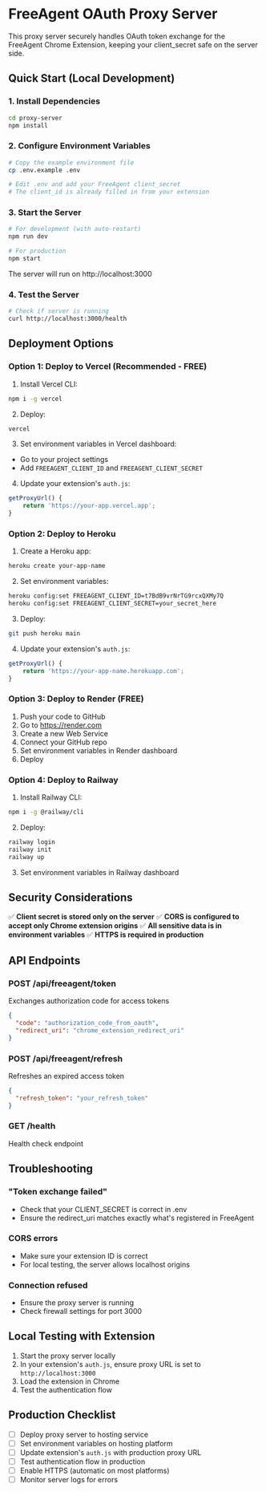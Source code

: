 # FreeAgent OAuth Proxy Server

This proxy server securely handles OAuth token exchange for the FreeAgent Chrome Extension, keeping your client_secret safe on the server side.

## Quick Start (Local Development)

### 1. Install Dependencies
```bash
cd proxy-server
npm install
```

### 2. Configure Environment Variables
```bash
# Copy the example environment file
cp .env.example .env

# Edit .env and add your FreeAgent client_secret
# The client_id is already filled in from your extension
```

### 3. Start the Server
```bash
# For development (with auto-restart)
npm run dev

# For production
npm start
```

The server will run on http://localhost:3000

### 4. Test the Server
```bash
# Check if server is running
curl http://localhost:3000/health
```

## Deployment Options

### Option 1: Deploy to Vercel (Recommended - FREE)

1. Install Vercel CLI:
```bash
npm i -g vercel
```

2. Deploy:
```bash
vercel
```

3. Set environment variables in Vercel dashboard:
- Go to your project settings
- Add `FREEAGENT_CLIENT_ID` and `FREEAGENT_CLIENT_SECRET`

4. Update your extension's `auth.js`:
```javascript
getProxyUrl() {
    return 'https://your-app.vercel.app';
}
```

### Option 2: Deploy to Heroku

1. Create a Heroku app:
```bash
heroku create your-app-name
```

2. Set environment variables:
```bash
heroku config:set FREEAGENT_CLIENT_ID=t7BdB9vrNrTG9rcxQXMy7Q
heroku config:set FREEAGENT_CLIENT_SECRET=your_secret_here
```

3. Deploy:
```bash
git push heroku main
```

4. Update your extension's `auth.js`:
```javascript
getProxyUrl() {
    return 'https://your-app-name.herokuapp.com';
}
```

### Option 3: Deploy to Render (FREE)

1. Push your code to GitHub
2. Go to https://render.com
3. Create a new Web Service
4. Connect your GitHub repo
5. Set environment variables in Render dashboard
6. Deploy

### Option 4: Deploy to Railway

1. Install Railway CLI:
```bash
npm i -g @railway/cli
```

2. Deploy:
```bash
railway login
railway init
railway up
```

3. Set environment variables in Railway dashboard

## Security Considerations

✅ **Client secret is stored only on the server**
✅ **CORS is configured to accept only Chrome extension origins**
✅ **All sensitive data is in environment variables**
✅ **HTTPS is required in production**

## API Endpoints

### POST /api/freeagent/token
Exchanges authorization code for access tokens
```json
{
  "code": "authorization_code_from_oauth",
  "redirect_uri": "chrome_extension_redirect_uri"
}
```

### POST /api/freeagent/refresh
Refreshes an expired access token
```json
{
  "refresh_token": "your_refresh_token"
}
```

### GET /health
Health check endpoint

## Troubleshooting

### "Token exchange failed"
- Check that your CLIENT_SECRET is correct in .env
- Ensure the redirect_uri matches exactly what's registered in FreeAgent

### CORS errors
- Make sure your extension ID is correct
- For local testing, the server allows localhost origins

### Connection refused
- Ensure the proxy server is running
- Check firewall settings for port 3000

## Local Testing with Extension

1. Start the proxy server locally
2. In your extension's `auth.js`, ensure proxy URL is set to `http://localhost:3000`
3. Load the extension in Chrome
4. Test the authentication flow

## Production Checklist

- [ ] Deploy proxy server to hosting service
- [ ] Set environment variables on hosting platform
- [ ] Update extension's `auth.js` with production proxy URL
- [ ] Test authentication flow in production
- [ ] Enable HTTPS (automatic on most platforms)
- [ ] Monitor server logs for errors